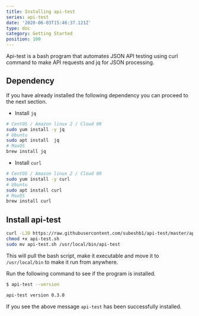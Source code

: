 ```yaml
---
title: Installing api-test
series: api-test
date: '2020-06-03T15:46:37.121Z'
type: doc
category: Getting Started
position: 100
---
```


Api-test is a bash program that automates JSON API testing using curl command to make API requests and jq for JSON processing.

## Dependency

If you have already installed the following dependency you can proceed to the next section.

- Install `jq`

```sh
# CentOS / Amazon linux 2 / Cloud 09
sudo yum install -y jq
# Ubuntu
sudo apt install  jq
# MaxOS
brew install jq
```

- Install `curl`

```sh
# CentOS / Amazon linux 2 / Cloud 09
sudo yum install -y curl
# Ubuntu
sudo apt install curl
# MaxOS
brew install curl
```

## Install api-test

```sh
curl -LJO https://raw.githubusercontent.com/subeshb1/api-test/master/api-test.sh
chmod +x api-test.sh
sudo mv api-test.sh /usr/local/bin/api-test
```

This will pull the bash script, make it executable and move it to `/usr/local/bin` to make it run from anywhere.

Run the following command to see if the program is installed.

```sh
$ api-test --version

api-test version 0.3.0
```

If you see the above message `api-test` has been successfully installed.
